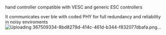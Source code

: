 hand controller compatible with VESC and generic ESC controllers 

It communicates over ble with coded PHY for full redundancy and reliability in noisy enviroments
![Uploading 367509334-8bd8279d-414c-461d-b344-f832077dbafa.png…]()
